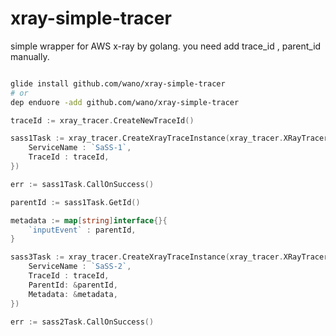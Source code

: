# xray-simple-tracer

simple wrapper for AWS x-ray by golang.
you need add trace_id , parent_id manually. 

```sh

glide install github.com/wano/xray-simple-tracer
# or
dep enduore -add github.com/wano/xray-simple-tracer

```

```go
traceId := xray_tracer.CreateNewTraceId()

sass1Task := xray_tracer.CreateXrayTraceInstance(xray_tracer.XRayTracerSetting{
	ServiceName : `SaSS-1`,
	TraceId : traceId,
})

err := sass1Task.CallOnSuccess()

parentId := sass1Task.GetId()

metadata := map[string]interface{}{
	`inputEvent` : parentId,
}

sass3Task := xray_tracer.CreateXrayTraceInstance(xray_tracer.XRayTracerSetting{
	ServiceName : `SaSS-2`,
	TraceId : traceId,
	ParentId: &parentId,
	Metadata: &metadata,
})

err := sass2Task.CallOnSuccess()

```


